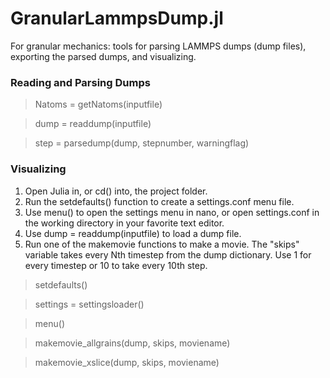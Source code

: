 # GranularLammpsDump.jl
For granular mechanics: tools for parsing LAMMPS dumps (dump files), exporting the parsed dumps, and visualizing.  

### Reading and Parsing Dumps
> Natoms = getNatoms(inputfile)

> dump = readdump(inputfile)

> step = parsedump(dump, stepnumber, warningflag)

### Visualizing
1. Open Julia in, or cd() into, the project folder.  
2. Run the setdefaults() function to create a settings.conf menu file.  
3. Use menu() to open the settings menu in nano, or open settings.conf in the working directory in your favorite text editor.
4. Use dump = readdump(inputfile) to load a dump file.
5. Run one of the makemovie functions to make a movie.  The "skips" variable takes every Nth timestep from the dump dictionary.  Use 1 for every timestep or 10 to take every 10th step.

> setdefaults()

> settings = settingsloader()

> menu()

> makemovie_allgrains(dump, skips, moviename)

> makemovie_xslice(dump, skips, moviename)

